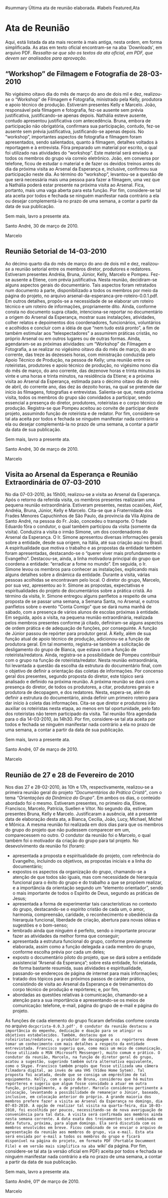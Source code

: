 ﻿#summary Última ata de reunião elaborada.
#labels Featured,Ata

# Ata de Reunião #

Aqui, está listada da ata mais recente à mais antiga, nesta ordem, em forma simplificada. As atas em texto oficial encontram-se na aba `Downloads', em arquivo PDF. _Ressalta-se que são os textos da ata oficial, em PDF, que devem ser analisados para aprovação._

## “Workshop” de Filmagem e Fotografia de 28-03-2010 ##

No vigésimo oitavo dia do mês de março do ano de dois mil e dez, realizou-se o “Workshop” de Filmagem e Fotografia, ministrado pela Kelly, produtora e apoio técnico de produção. Estiveram presentes Kelly e Marcelo. João, responsável pela filmagem e fotografia, fez-se ausente sem prévia justificativa, justificando-se apenas depois. Nathália esteve ausente, contudo apresentou justificativa com antecedência. Bruna, embora de participação não obrigatória, confirmara sua participação, contudo, fez-se ausente sem prévia justificativa, justificando-se apenas depois. No “workshop”, importantes aspectos de fotografia e filmagem foram apresentados, sendo salientados, quanto à filmagem, detalhes voltados à reportagem e à entrevista. Fôra preparado um material por escrito, o qual foi utilizado nas atividades do “workshop”. Este material será enviado a todos os membros do grupo via correio eletrônico. João, em conversa por telefone, ficou de estudar o material e de fazer os devidos treinos antes do dia da próxima visita ao Arsenal da Esperança e, inclusive, confirmou sua participação neste dia. Ao término do “workshop”, levantou-se a questão de que será necessária mais uma pessoa para fazer a filmagem, uma vez que a Nathália poderá estar presente na próxima visita ao Arsenal. Fica, portanto, mais uma vaga aberta para esta função. Por fim, considere-se tal ata aceita por todos e fechada se ninguém manifestar nada contrário a ela ou desejar complementá-la no prazo de uma semana, a contar a partir da data de sua publicação.


Sem mais, lavro a presente ata.

Santo André, 30 de março de 2010.

Marcelo


## Reunião Setorial de 14-03-2010 ##


Ao décimo quarto dia do mês de março do ano de dois mil e dez, realizou-se a reunião setorial entre os membros diretor, produtores e redatores. Estiveram presentes Andréia, Bruna, Júnior, Kelly, Marcelo e Pompeu. Fez-se ausente a Etiene, com prévia justificativa. Nesta reunião, decidiram-se alguns aspectos gerais do documentário. Tais aspectos foram retratados num documento à parte, disponibilizado a todos os membros por meio da página do projeto, no arquivo arsenal-da-esperanca-pre-roteiro-0.0.1.pdf. Em outros detalhes, propôs-se a necessidade de se elaborar um roteiro técnico e um roteiro de informações, propriamente dito. Ainda, conforme consta no documento supra citado, intenciona-se reportar no documentário a origem do Arsenal da Esperança, mostrar suas instalações, atividades, colher relatos e depoimentos dos coordenadores, funcionários, voluntários e acolhidos e concluir com a idéia de que “nem tudo está pronto”, a fim de também estimular aos “telespectadores” a assumirem práticas cristãs, no próprio Arsenal ou em outros lugares ou de outras formas. Ainda, agendaram-se as próximas atividades: um “Workshop” de Filmagem e Fotografia, a se realizar no vigésimo oitavo dia do mês de março, do ano corrente, das treze às dezesseis horas, com ministração conduzida pelo Apoio Técnico de Produção, na pessoa de Kelly; uma reunião entre os roteiristas, produtores e apoio técnico de produção, no vigésimo nono dia do mês de março, do ano corrente, das dezenove horas e trinta minutos às vinte e uma horas e trinta minutos, na residência da Etiene; e a próxima visita ao Arsenal da Esperança, estimada para o décimo oitavo dia do mês de abril, do corrente ano, das dez às dezoito horas, na qual se pretende dar início às filmagens, fotografias e entrevistas. Salienta-se que, nesta próxima visita, todos os membros do grupo são convidados a participar, sendo essencial a presença do diretor, produtores, roteiristas e o corpo técnico de produção. Registra-se que Pompeu aceitou ao convite de participar deste projeto, assumindo função de roteirista e de redator. Por fim, considere-se tal ata aceita por todos e fechada se ninguém manifestar nada contrário a ela ou desejar complementá-la no prazo de uma semana, a contar a partir da data de sua publicação.


Sem mais, lavro a presente ata.

Santo André, 30 de março de 2010.

Marcelo


## Visita ao Arsenal da Esperança e Reunião Extraordinária de 07-03-2010 ##

No dia 07-03-2010, às 15h00, realizou-se a visita ao Arsenal da Esperança. Após o retorno da referida visita, os membros presentes realizaram uma pequena reunião extraordinária. Estiveram presentes, nestas ocasiões, Alef, Andréia, Bruna, Júnior, Kelly e Marcelo.
Cita-se que a Fraternidade dos Frades Menores Capuchinhos de São Paulo, da província da Vila Alpina de Santo André, na pessoa do Fr. João, concedeu o transporte. O frade Eduardo fôra o condutor, o qual também participou da visita (somente da visita).
Conduzira a visita o irmão Simone, um dos coordenadores do Arsenal da Esperança. O Ir. Simone apresentou diversas informações gerais sobre a entidade, desde sua origem, na Itália, até sua criação aqui no Brasil. A espiritualidade que motiva o trabalho e as propostas da entidade também foram apresentadas, destacando-se o “querer viver mais profundamente o Evangelho”. Destacou-se, ainda, a linha motivadora principal do grupo que coordena a entidade: “erradicar a fome no mundo”. Em seguida, o Ir. Simone levou os membros para conhecer as instalações, explicando mais alguns detalhes sobre a dinâmica da entidade. Durante a visita, várias pessoas acolhidas se encontravam pelo local. O diretor do grupo, Marcelo, por sua vez, apresentou ao Ir. Simone as propostas, expectativas e espiritualidades do projeto de documentários sobre a prática cristã. Ao término da visita, Ir. Simone entregou alguns panfletos a respeito de uma proposta de se passar uma semana, a Semana Santa, no Arsenal, e outros panfletos sobre o evento “Conta Comigo” que se dará numa manhã de sábado, com a presença de vários alunos de escolas próximas à entidade.
Em seguida, após a visita, na pequena reunião extraordinária, realizada pelos membros presentes conforme já citado, definiram-se alguns aspectos de ordem prática e de adequação de funções, por conseguinte. A função de Júnior passou de repórter para produtor geral. À Kelly, além de sua função atual de apoio técnico de produção, adicionou-se a função de produtora geral. Em tal momento, registra-se também a solicitação de desligamento do grupo de Bianca, que estava com a função de roteirista/redatora. Ainda, registra-se a possibilidade de Pompeu contribuir com o grupo na função de roteirista/redator.
Nesta reunião extraordinária, foi levantada a questão da escolha da estrutura do documentário final, com o objetivo de definir a orientação das coletas de informações. Por concenso geral dos presentes, segundo proposta do diretor, este tópico será analisado e definido na próxima reunião. A próxima reunião se dará com a presença do diretor, de todos os produtores, a citar, produtores gerais e produtora de decopagem, e dos redatores. Nesta, espera-se, além de definir a estrutura do documentário, ainda definir um primeiro roteiro para dar início à coleta das informações. Cita-se que diretor e produtores irão auxiliar os roteiristas nesta etapa, ao menos em tal oportunidade, pelo fato dos roteiristas não terem participado da visita.
Tal reunião fôra agendada para o dia 14-03-2010, às 14h30.
Por fim, considere-se tal ata aceita por todos e fechada se ninguém manifestar nada contrário a ela no prazo de uma semana, a contar a partir da data de sua publicação.

Sem mais, lavro a presente ata.

Santo André, 07 de março de 2010.

Marcelo

## Reunião de 27 e 28 de Fevereiro de 2010 ##

Nos dias 27 e 28-02-2010, às 10h e 17h, respectivamente, realizou-se a primeira reunião geral do projeto _“Documentários da Prática Cristã”_, com o tema _“Orientações da Dinâmica do Grupo”_. Em ambos os dias, o conteúdo abordado foi o mesmo.
Estiveram presentes, no primeiro dia, Etiene, Francisco, Marcelo, Patrícia, Suellen e Vítor. No segundo dia, estiveram presentes Bruna, Kelly e Marcelo. Justificaram a ausência, até a presente data de elaboração desta ata, a Bianca, Cecília, João, Lucy, Michael, Michel e Mônica.
A mesma reunião foi realizada em dois dias para que os membros do grupo do projeto que não pudessem comparecer em um, comparecessem no outro.
O condutor da reunião foi o Marcelo, o qual também foi o motivador da criação do grupo para tal projeto.
No desevolvimento da reunião foi (foram):
  * apresentada a proposta e espiritualidade do projeto, com referência do Evangelho, incluindo os objetivos, as propostas iniciais e a linha do documentário;
  * expostos os aspectos da organização do grupo, chamando-se a atenção de que todos são iguais, mas com necessidade de hierarquia funcional para o êxito do grupo e do trabalho a que se propõem realizar, e a importância da orientação segundo um “elemento orientador”, sendo o mais importante de todos o Espírito de Deus, segundo as práticas de Jesus;
  * apresentada a forma de experimentar tais características no contexto do grupo, destacando-se o espírito cristão de cada um, o amor, harmonia, compreensão, caridade, o reconhecimento e obediência da hierarquia funcional, liberdade de criação, abertura para novas idéias e sugestões e o bom-senso;
  * lembrado ainda que ninguém é perfeito, sendo o importante procurar fazer as atividades da melhor forma que conseguir;
  * apresentada a estrutura funcional do grupo, conforme previamente elaborada, assim como a função delegada a cada membro do grupo, conforme escolha prévia por cada um deles;
  * exposto o documentário piloto do projeto, que se dará sobre a entidade assistencial “Arsenal da Esperança”; sobre esta entidade, foi relatada, de forma bastante resumida, suas atividades e espiritualidade, passando-se endereços de página de internet para mais informações;
  * tratado dos tópicos para os próximos passos de caráter prático, consistindo de visita ao Arsenal da Esperança e de treinamentos do corpo técnico de produção e repórteres; e, por fim,
  * abordadas as questões relativas à comunicação, chamando-se a atenção para a sua importância e apresentando-se os meios de comunicação: telefone, e-mail, página do grupo de e-mail e página do projeto.

As funções de cada elemento do grupo ficaram definidas confome consta no arquivo `docpcrista-0.0.3.pdf'.
O condutor da reunião destacou a importância do empenho, dedicação e doação para se atingir os objetivos estabelecidos. Também, destacou que os roteiristas/redatores, o produtor de decopagem e os repórteres devem tomar um conhecimento com mais detalhes a respeito da entidade entrevistada. Francisco sugeriu que, como mais um meio de comunicação, fosse utilizado o MSN (Microsoft Messenger), muito comum e prático. O condutor da reunião, Marcelo, na função de diretor geral do grupo, acatou a sugestão, sugerindo também outra alternativa equivalente, como o Skype. Francisco também propôs que fosse utilizada uma câmera filmadora digital, ao invés de uma VHS (Vídeo Home Sytem). Tal proposta foi acatada, desde que se consiga um empréstimo de tal equipamento. Kelly, com o apoio de Bruna, considerou que há muitos repórteres e sugeriu que algum fosse convidado a atuar em outra função, principalmente, a de produtor. Marcelo considerou pertinente a colocação, levantando a possibilidade de remanejar o Júnior, baseado, inclusive, em colocação anterior do próprio.
A grande maioria dos membros prefere fazer a visita ao Arsenal da Esperança no domingo, dia 07-03-2010. A opção de realizar tal visita na quarta-feira, dia 10-03-2010, foi escolhida por poucos, necessitando-se de nova averiguação de conveniência para tal data. A visita será confirmada aos membros ainda nesta semana corrente. A data exata dos treinamentos será combinada em data futura, próxima, para algum domingo. Ela será discutida com os membros envolvidos em breve.
Ficou combinado de se enviar o arquivo de apresentação da reunião aos membros do grupo, via e-mail.
Esta ata será enviada por e-mail a todos os membros do grupo e ficará disponível na página do projeto, em formato PDF (Portable Documment File) e em versão mais simplifica na aba `wiki' da página. Por fim, considere-se tal ata (a versão oficial em PDF) aceita por todos e fechada se ninguém manifestar nada contrário a ela no prazo de uma semana, a contar a partir da data de sua publicação.

Sem mais, lavro a presente ata.

Santo André, 01° de março de 2010.

Marcelo